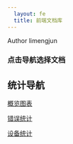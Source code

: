```yaml
---
  layout: fe
  title: 前端文档库
---
```


Author limengjun



### 点击导航选择文档

## 统计导航

[概览图表](http://tongji.fe.ioteams.com/?access_token=GnQdydoTkqgkw%2FS0%2Bb7XpgOsgX72M4h9PniDh9Htq%2FU%3D)

[错误统计](http://tongji.fe.ioteams.com/errinfo?p=onenet_portal&access_token=GnQdydoTkqgkw%2FS0%2Bb7XpgOsgX72M4h9PniDh9Htq%2FU%3D)

[设备统计](http://tongji.fe.ioteams.com/uainfo?p=onenet_portal&access_token=GnQdydoTkqgkw%2FS0%2Bb7XpgOsgX72M4h9PniDh9Htq%2FU%3D)